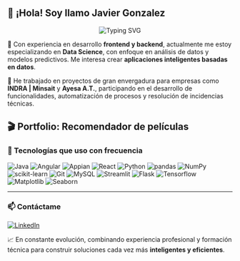 ## 👋 ¡Hola! Soy llamo Javier Gonzalez

<p align="center"> <img src="https://readme-typing-svg.demolab.com?font=Fira+Code&pause=1000&width=435&lines=Desarrollador+Fullstack;+Data+Scientist" alt="Typing SVG" /> </p>

🔧 Con experiencia en desarrollo **frontend y backend**, actualmente me estoy especializando en **Data Science**, con enfoque en análisis de datos y modelos predictivos. Me interesa crear **aplicaciones inteligentes basadas en datos**.

💼 He trabajado en proyectos de gran envergadura para empresas como **INDRA | Minsait** y **Ayesa A.T.**, participando en el desarrollo de funcionalidades, automatización de procesos y resolución de incidencias técnicas.

🎬 Portfolio: Recomendador de películas
---

### 🚀 Tecnologías que uso con frecuencia

![Java](https://img.shields.io/badge/Java-ED8B00?style=for-the-badge&logo=openjdk)
![Angular](https://img.shields.io/badge/Angular-DD0031?style=for-the-badge&logo=angular)
![Appian](https://img.shields.io/badge/Appian-2322F0?style=for-the-badge&logo=Appian)
![React](https://img.shields.io/badge/React-20232A?style=for-the-badge&logo=react&logoColor=61DAFB)
![Python](https://img.shields.io/badge/Python-FFD43B?style=for-the-badge&logo=python&logoColor=blue)
![pandas](https://img.shields.io/badge/Pandas-2C2D72?style=for-the-badge&logo=pandas&logoColor=white)
![NumPy](https://img.shields.io/badge/Numpy-777BB4?style=for-the-badge&logo=numpy&logoColor=white)
![scikit-learn](https://img.shields.io/badge/scikit_learn-F7931E?style=for-the-badge&logo=scikit-learn&logoColor=white)
![Git](https://img.shields.io/badge/GIT-E44C30?style=for-the-badge&logo=git&logoColor=white)
![MySQL](https://img.shields.io/badge/MySQL-005C84?style=for-the-badge&logo=mysql&logoColor=white)
![Streamlit](https://img.shields.io/badge/Streamlit-FF4B4B?style=for-the-badge&logo=Streamlit&logoColor=white)
![Flask](https://img.shields.io/badge/Flask-000000?style=for-the-badge&logo=flask&logoColor=white)
![Tensorflow](https://img.shields.io/badge/TensorFlow-FF6F00?style=for-the-badge&logo=TensorFlow&logoColor=white)
![Matplotlib](https://img.shields.io/badge/Matplotlib-11557C?style=flat&logo=matplotlib)
![Seaborn](https://img.shields.io/badge/Seaborn-2E77BC?style=flat)

---
### 📫 Contáctame
[![LinkedIn](https://img.shields.io/badge/-LinkedIn-0A66C2?style=flat&logo=linkedin&logoColor=white)](https://www.linkedin.com/in/javier-gonzalez-guzman/)

📈 En constante evolución, combinando experiencia profesional y formación técnica para construir soluciones cada vez más **inteligentes y eficientes**.


